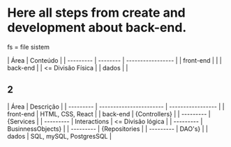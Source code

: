 # Here all steps from create and development about back-end.

fs = file sistem

| Área      | Conteúdo |
| --------- | -------- | ----------------- |
| front-end |          |
| back-end  |          | <= Divisão Física |
| dados     |          |

## 2

| Área      | Descrição               |
| --------- | ----------------------- | ----------------- |
| front-end | HTML, CSS, React        |
| back-end  | {Controllers}           |
| --------- | {Services               |
| --------- | Interactions            | <= Divisão lógica |
| --------- | BusinnessObjects}       |
| --------- | {Repositories           |
| --------- | DAO's}                  |
| dados     | SQL, mySQL, PostgresSQL |
